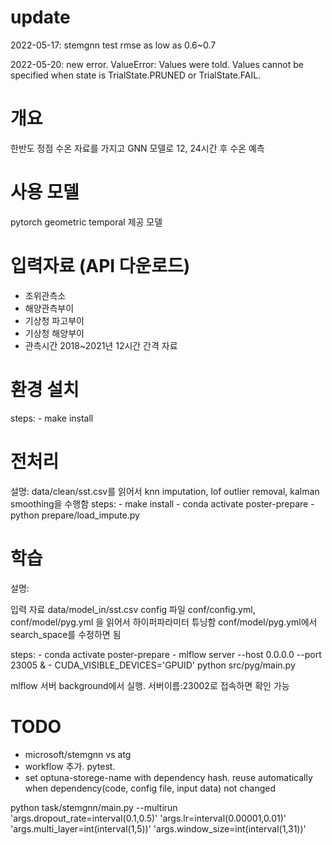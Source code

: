 

# update
2022-05-17: stemgnn test rmse as low as 0.6~0.7

2022-05-20: new error.
ValueError: Values were told. Values cannot be specified when state is TrialState.PRUNED or TrialState.FAIL.


# 개요
한반도 정점 수온 자료를 가지고 GNN 모델로 12, 24시간 후 수온 예측 

# 사용 모델 
pytorch geometric temporal 제공 모델

# 입력자료 (API 다운로드)
- 조위관측소
- 해양관측부이
- 기상청 파고부이
- 기상청 해양부이
- 관측시간
2018~2021년 12시간 간격 자료

# 환경 설치
steps:
    - make install

# 전처리 
설명: data/clean/sst.csv를 읽어서 knn imputation, lof outlier removal, kalman smoothing을 수행함
steps:
    - make install
    - conda activate poster-prepare
    - python prepare/load_impute.py

# 학습
설명: 

입력 자료 data/model_in/sst.csv
config 파일 conf/config.yml, conf/model/pyg.yml
을 읽어서 하이퍼파라미터 튜닝함
conf/model/pyg.yml에서 search_space를 수정하면 됨

steps:
    - conda activate poster-prepare
    - mlflow server --host 0.0.0.0 --port 23005 &
    - CUDA_VISIBLE_DEVICES='GPUID' python src/pyg/main.py


mlflow 서버 background에서 실행. 서버이름:23002로 접속하면 확인 가능

# TODO
- microsoft/stemgnn vs atg
- workflow 추가. pytest.
- set optuna-storege-name with dependency hash. reuse automatically when dependency(code, config file, input data) not changed

python task/stemgnn/main.py --multirun 'args.dropout_rate=interval(0.1,0.5)' 'args.lr=interval(0.00001,0.01)' 'args.multi_layer=int(interval(1,5))' 'args.window_size=int(interval(1,31))'









